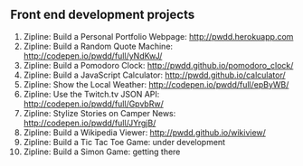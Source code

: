 ## Front end development projects

1. Zipline: Build a Personal Portfolio Webpage: http://pwdd.herokuapp.com
2. Zipline: Build a Random Quote Machine: http://codepen.io/pwdd/full/yNdKwJ/
3. Zipline: Build a Pomodoro Clock: http://pwdd.github.io/pomodoro_clock/
4. Zipline: Build a JavaScript Calculator: http://pwdd.github.io/calculator/
5. Zipline: Show the Local Weather: http://codepen.io/pwdd/full/epByWB/
6. Zipline: Use the Twitch.tv JSON API: http://codepen.io/pwdd/full/GpvbRw/
7. Zipline: Stylize Stories on Camper News: http://codepen.io/pwdd/full/JYrgjB/
8. Zipline: Build a Wikipedia Viewer: http://pwdd.github.io/wikiview/
9. Zipline: Build a Tic Tac Toe Game: under development
10. Zipline: Build a Simon Game: getting there
